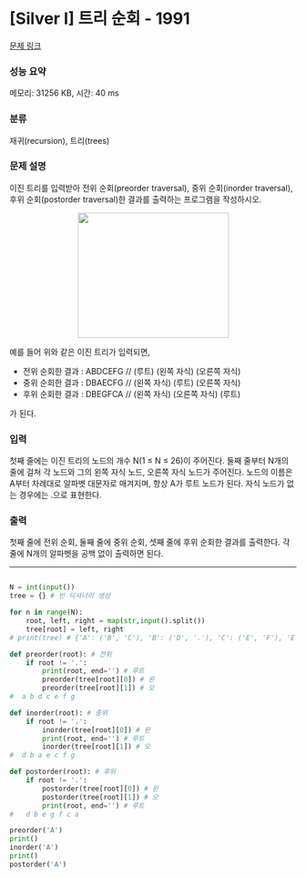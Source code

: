 # [Silver I] 트리 순회 - 1991 

[문제 링크](https://www.acmicpc.net/problem/1991) 

### 성능 요약

메모리: 31256 KB, 시간: 40 ms

### 분류

재귀(recursion), 트리(trees)

### 문제 설명

<p>이진 트리를 입력받아 전위 순회(preorder traversal), 중위 순회(inorder traversal), 후위 순회(postorder traversal)한 결과를 출력하는 프로그램을 작성하시오.</p>

<p style="text-align: center;"><img alt="" src="https://www.acmicpc.net/JudgeOnline/upload/201007/trtr.png" style="height:220px; width:265px"></p>

<p>예를 들어 위와 같은 이진 트리가 입력되면,</p>

<ul>
	<li>전위 순회한 결과 : ABDCEFG // (루트) (왼쪽 자식) (오른쪽 자식)</li>
	<li>중위 순회한 결과 : DBAECFG // (왼쪽 자식) (루트) (오른쪽 자식)</li>
	<li>후위 순회한 결과 : DBEGFCA // (왼쪽 자식) (오른쪽 자식) (루트)</li>
</ul>

<p>가 된다.</p>

### 입력 

 <p>첫째 줄에는 이진 트리의 노드의 개수 N(1 ≤ N ≤ 26)이 주어진다. 둘째 줄부터 N개의 줄에 걸쳐 각 노드와 그의 왼쪽 자식 노드, 오른쪽 자식 노드가 주어진다. 노드의 이름은 A부터 차례대로 알파벳 대문자로 매겨지며, 항상 A가 루트 노드가 된다. 자식 노드가 없는 경우에는 .으로 표현한다.</p>

### 출력 

 <p>첫째 줄에 전위 순회, 둘째 줄에 중위 순회, 셋째 줄에 후위 순회한 결과를 출력한다. 각 줄에 N개의 알파벳을 공백 없이 출력하면 된다.</p>
 
---

```python

N = int(input())
tree = {} # 빈 딕셔너리 생성

for n in range(N):
    root, left, right = map(str,input().split())
    tree[root] = left, right
# print(tree) # {'A': ('B', 'C'), 'B': ('D', '.'), 'C': ('E', 'F'), 'E': ('.', '.'), 'F': ('.', 'G'), 'D': ('.', '.'), 'G': ('.', '.')}

def preorder(root): # 전위
    if root != '.': 
        print(root, end='') # 루트
        preorder(tree[root][0]) # 왼
        preorder(tree[root][1]) # 오
#  a b d c e f g

def inorder(root): # 중위
    if root != '.':
        inorder(tree[root][0]) # 왼
        print(root, end='') # 루트
        inorder(tree[root][1]) # 오
#  d b a e c f g

def postorder(root): # 후위
    if root != '.':
        postorder(tree[root][0]) # 왼
        postorder(tree[root][1]) # 오
        print(root, end='') # 루트
#   d b e g f c a

preorder('A')
print()
inorder('A')
print()
postorder('A')

```
